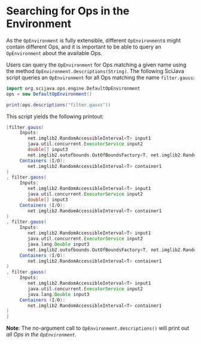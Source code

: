 # Searching for Ops in the Environment

As the `OpEnvironment` is fully extensible, different `OpEnvironment`s might contain different Ops, and it is important to be able to query an `OpEnvironment` about the available Ops.

Users can query the `OpEnvironment` for Ops matching a given name using the method `OpEnvironment.descriptions(String)`. The following SciJava script queries an `OpEnvironment` for all Ops matching the name `filter.gauss`:

```groovy
import org.scijava.ops.engine.DefaultOpEnvironment
ops = new DefaultOpEnvironment()

print(ops.descriptions("filter.gauss"))
```
This script yields the following printout:
```groovy
[filter.gauss(
	 Inputs:
		net.imglib2.RandomAccessibleInterval<T> input1
		java.util.concurrent.ExecutorService input2
		double[] input3
		net.imglib2.outofbounds.OutOfBoundsFactory<T, net.imglib2.RandomAccessibleInterval<T>> input4?
	 Containers (I/O):
		net.imglib2.RandomAccessibleInterval<T> container1
)
, filter.gauss(
	 Inputs:
		net.imglib2.RandomAccessibleInterval<T> input1
		java.util.concurrent.ExecutorService input2
		double[] input3
	 Containers (I/O):
		net.imglib2.RandomAccessibleInterval<T> container1
)
, filter.gauss(
	 Inputs:
		net.imglib2.RandomAccessibleInterval<T> input1
		java.util.concurrent.ExecutorService input2
		java.lang.Double input3
		net.imglib2.outofbounds.OutOfBoundsFactory<T, net.imglib2.RandomAccessibleInterval<T>> input4?
	 Containers (I/O):
		net.imglib2.RandomAccessibleInterval<T> container1
)
, filter.gauss(
	 Inputs:
		net.imglib2.RandomAccessibleInterval<T> input1
		java.util.concurrent.ExecutorService input2
		java.lang.Double input3
	 Containers (I/O):
		net.imglib2.RandomAccessibleInterval<T> container1
)
]
```

**Note**: The no-argument call to `OpEnvironment.descriptions()` will print out *all Ops in the `OpEnvironment`*.
